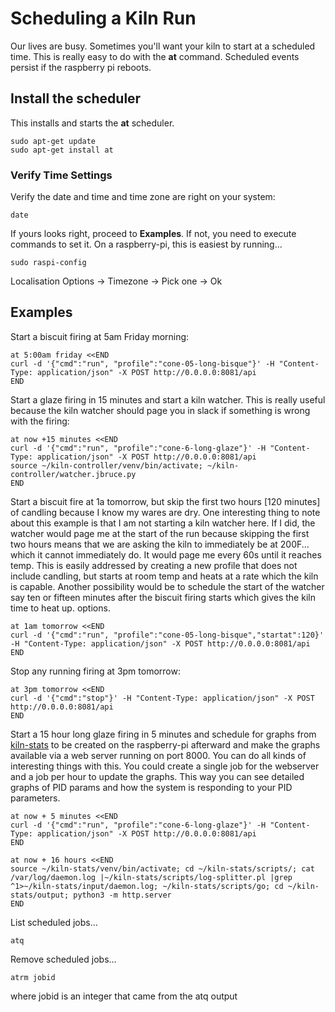 Scheduling a Kiln Run
=====================

Our lives are busy. Sometimes you'll want your kiln to start at a scheduled time. This is really easy to do with the **at** command. Scheduled events persist if the raspberry pi reboots.

## Install the scheduler

This installs and starts the **at** scheduler.

    sudo apt-get update
    sudo apt-get install at

### Verify Time Settings

Verify the date and time and time zone are right on your system:

    date

If yours looks right, proceed to **Examples**. If not, you need to execute commands to set it. On a raspberry-pi, this is easiest by running...

    sudo raspi-config

Localisation Options -> Timezone -> Pick one -> Ok


## Examples

Start a biscuit firing at 5am Friday morning:

    at 5:00am friday <<END
    curl -d '{"cmd":"run", "profile":"cone-05-long-bisque"}' -H "Content-Type: application/json" -X POST http://0.0.0.0:8081/api
    END

Start a glaze firing in 15 minutes and start a kiln watcher. This is really useful because the kiln watcher should page you in slack if something is wrong with the firing:

    at now +15 minutes <<END
    curl -d '{"cmd":"run", "profile":"cone-6-long-glaze"}' -H "Content-Type: application/json" -X POST http://0.0.0.0:8081/api
    source ~/kiln-controller/venv/bin/activate; ~/kiln-controller/watcher.jbruce.py
    END

Start a biscuit fire at 1a tomorrow, but skip the first two hours [120 minutes] of candling because I know my wares are dry. One interesting thing to note about this example is that I am not starting a kiln watcher here. If I did, the watcher would page me at the start of the run because skipping the first two hours means that we are asking the kiln to immediately be at 200F... which it cannot immediately do. It would page me every 60s until it reaches temp. This is easily addressed by creating a new profile that does not include candling, but starts at room temp and heats at a rate which the kiln is capable. Another possibility would be to schedule the start of the watcher say ten or fifteen minutes after the biscuit firing starts which gives the kiln time to heat up. options.

    at 1am tomorrow <<END
    curl -d '{"cmd":"run", "profile":"cone-05-long-bisque","startat":120}' -H "Content-Type: application/json" -X POST http://0.0.0.0:8081/api
    END

Stop any running firing at 3pm tomorrow:

    at 3pm tomorrow <<END
    curl -d '{"cmd":"stop"}' -H "Content-Type: application/json" -X POST http://0.0.0.0:8081/api
    END

Start a 15 hour long glaze firing in 5 minutes and schedule for graphs from [kiln-stats](https://github.com/jbruce12000/kiln-stats) to be created on the raspberry-pi afterward and make the graphs available via a web server running on port 8000. You can do all kinds of interesting things with this. You could create a single job for the webserver and a job per hour to update the graphs. This way you can see detailed graphs of PID params and how the system is responding to your PID parameters.

    at now + 5 minutes <<END
    curl -d '{"cmd":"run", "profile":"cone-6-long-glaze"}' -H "Content-Type: application/json" -X POST http://0.0.0.0:8081/api
    END 

    at now + 16 hours <<END
    source ~/kiln-stats/venv/bin/activate; cd ~/kiln-stats/scripts/; cat /var/log/daemon.log |~/kiln-stats/scripts/log-splitter.pl |grep ^1>~/kiln-stats/input/daemon.log; ~/kiln-stats/scripts/go; cd ~/kiln-stats/output; python3 -m http.server
    END

List scheduled jobs...

    atq

Remove scheduled jobs...
 
    atrm jobid

where jobid is an integer that came from the atq output
